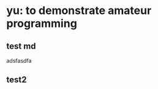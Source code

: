 yu: to demonstrate amateur programming
======================================

test md
-------

adsfasdfa

test2
-----

